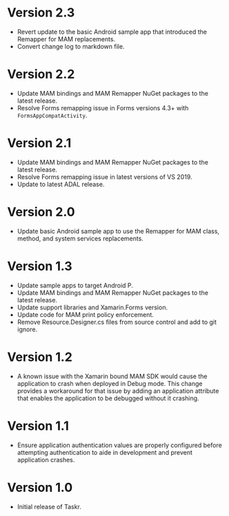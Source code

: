 # Version 2.3

* Revert update to the basic Android sample app that introduced the Remapper for MAM replacements.
* Convert change log to markdown file.

# Version 2.2

* Update MAM bindings and MAM Remapper NuGet packages to the latest release.
* Resolve Forms remapping issue in Forms versions 4.3+ with `FormsAppCompatActivity`.

# Version 2.1

* Update MAM bindings and MAM Remapper NuGet packages to the latest release.
* Resolve Forms remapping issue in latest versions of VS 2019.
* Update to latest ADAL release.

# Version 2.0

* Update basic Android sample app to use the Remapper for MAM class, method, and system services replacements.

# Version 1.3

* Update sample apps to target Android P.
* Update MAM bindings and MAM Remapper NuGet packages to the latest release.
* Update support libraries and Xamarin.Forms version.
* Update code for MAM print policy enforcement.
* Remove Resource.Designer.cs files from source control and add to git ignore.

# Version 1.2

* A known issue with the Xamarin bound MAM SDK would cause the application to crash when deployed in Debug mode. This change provides a workaround for that issue by adding an application attribute that enables the application to be debugged without it crashing.

# Version 1.1

* Ensure application authentication values are properly configured before attempting authentication to aide in development and prevent application crashes.

# Version 1.0

* Initial release of Taskr.
